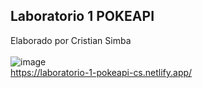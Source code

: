 ## Laboratorio 1 POKEAPI
Elaborado por Cristian Simba<br><br>
![image](https://github.com/cristian-simba/laboratorio-1-API/assets/117742977/c81684ac-18f0-4c26-80a5-bfbaad968fa5)<br>
https://laboratorio-1-pokeapi-cs.netlify.app/
